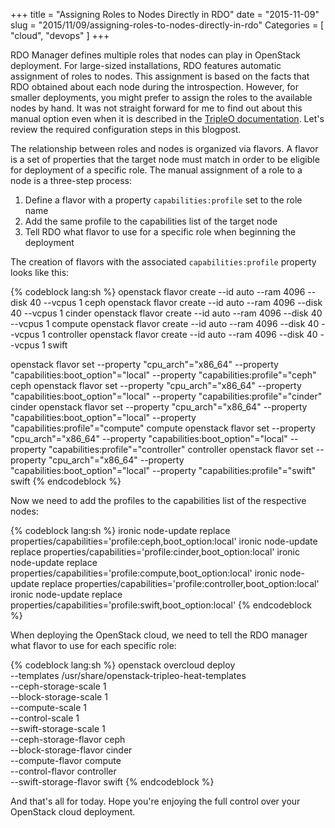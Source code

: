 +++
title = "Assigning Roles to Nodes Directly in RDO"
date = "2015-11-09"
slug = "2015/11/09/assigning-roles-to-nodes-directly-in-rdo"
Categories = [ "cloud", "devops" ]
+++

RDO Manager defines multiple roles that nodes can play in OpenStack deployment. For large-sized installations, RDO features automatic assignment of roles to nodes. This assignment is based on the facts that RDO obtained about each node during the introspection. However, for smaller deployments, you might prefer to assign the roles to the available nodes by hand. It was not straight forward for me to find out about this manual option even when it is described in the [TripleO documentation](http://docs.openstack.org/developer/tripleo-docs/advanced_deployment/profile_matching.html#optional-manually-add-the-profiles-to-the-nodes "TripleO documentation"). Let's review the required configuration steps in this blogpost.

<!--more-->

The relationship between roles and nodes is organized via flavors. A flavor is a set of properties that the target node must match in order to be eligible for deployment of a specific role. The manual assignment of a role to a node is a three-step process:

1. Define a flavor with a property `capabilities:profile` set to the role name
2. Add the same profile to the capabilities list of the target node
3. Tell RDO what flavor to use for a specific role when beginning the deployment

The creation of flavors with the associated `capabilities:profile` property looks like this:

{% codeblock lang:sh %}
openstack flavor create --id auto --ram 4096 --disk 40 --vcpus 1 ceph
openstack flavor create --id auto --ram 4096 --disk 40 --vcpus 1 cinder
openstack flavor create --id auto --ram 4096 --disk 40 --vcpus 1 compute
openstack flavor create --id auto --ram 4096 --disk 40 --vcpus 1 controller
openstack flavor create --id auto --ram 4096 --disk 40 --vcpus 1 swift

openstack flavor set --property "cpu_arch"="x86_64" --property "capabilities:boot_option"="local" --property "capabilities:profile"="ceph" ceph
openstack flavor set --property "cpu_arch"="x86_64" --property "capabilities:boot_option"="local" --property "capabilities:profile"="cinder" cinder
openstack flavor set --property "cpu_arch"="x86_64" --property "capabilities:boot_option"="local" --property "capabilities:profile"="compute" compute
openstack flavor set --property "cpu_arch"="x86_64" --property "capabilities:boot_option"="local" --property "capabilities:profile"="controller" controller
openstack flavor set --property "cpu_arch"="x86_64" --property "capabilities:boot_option"="local" --property "capabilities:profile"="swift" swift
{% endcodeblock %}

Now we need to add the profiles to the capabilities list of the respective nodes:

{% codeblock lang:sh %}
ironic node-update <node1 UUID here> replace properties/capabilities='profile:ceph,boot_option:local'
ironic node-update <node2 UUID here> replace properties/capabilities='profile:cinder,boot_option:local'
ironic node-update <node3 UUID here> replace properties/capabilities='profile:compute,boot_option:local'
ironic node-update <node4 UUID here> replace properties/capabilities='profile:controller,boot_option:local'
ironic node-update <node5 UUID here> replace properties/capabilities='profile:swift,boot_option:local'
{% endcodeblock %}

When deploying the OpenStack cloud, we need to tell the RDO manager what flavor to use for each specific role:

{% codeblock lang:sh %}
openstack overcloud deploy \
--templates /usr/share/openstack-tripleo-heat-templates \
--ceph-storage-scale 1 \
--block-storage-scale 1 \
--compute-scale 1 \
--control-scale 1 \
--swift-storage-scale 1 \
--ceph-storage-flavor ceph \
--block-storage-flavor cinder \
--compute-flavor compute \
--control-flavor controller \
--swift-storage-flavor swift
{% endcodeblock %}

And that's all for today. Hope you're enjoying the full control over your OpenStack cloud deployment.
